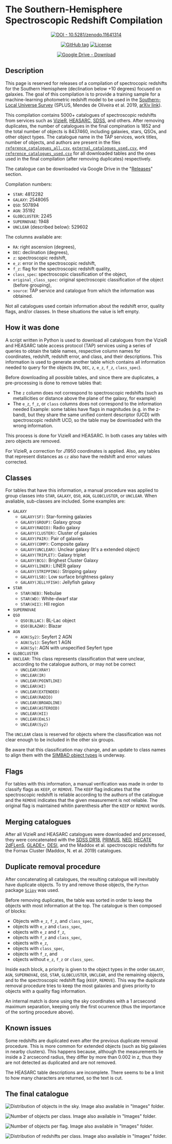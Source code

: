 # The Southern-Hemisphere Spectroscopic Redshift Compilation
<div align="center">
 
[![DOI - 10.5281/zenodo.11641314](https://img.shields.io/badge/DOI-10.5281%2Fzenodo.11641314-0677b8?logo=doi&logoColor=white)](https://zenodo.org/doi/10.5281/zenodo.11641314)

[![GitHub tag](https://img.shields.io/github/tag/ErikVini/SpecZCompilation?include_prereleases=&sort=semver&color=blue)](https://github.com/ErikVini/SpecZCompilation/releases/)
[![License](https://img.shields.io/badge/License-MIT-blue)](#license)

[![Google Drive - Download](https://img.shields.io/badge/Google_Drive-Download-4688F4?logo=googledrive&logoColor=FFFFFF)](https://drive.google.com/file/d/1h4DmddmsLVkBqRMJCAOkLjk2ayu9OjWk/view)

</div>

## Description
This page is reserved for releases of a compilation of spectrocopic redshifts for the Southern Hemisphere (declination below +10 degrees) focused on galaxies. The goal of this compilation is to provide a training sample for a machine-learning photometric redshift model to be used in the [Southern-Local Universe Survey](https://splus.cloud/) (SPLUS, Mendes de Oliveira et al. 2019, [arXiv link](https://arxiv.org/abs/1907.01567)).

This compilation contains 5000+ catalogues of spectroscopic redshifts from services such as [VizieR](http://vizier.cds.unistra.fr/), [HEASARC](https://heasarc.gsfc.nasa.gov/), [SDSS](http://skyserver.sdss.org/CasJobs/), and others. After removing duplicates, the number of catalogues in the final compination is 1852 and the total number of objects is 8437460, including galaxies, stars, QSOs, and other object types. The catalogue name in the TAP services, work titles, number of objects, and authors are present in the files [`reference_catalogues_all.csv`](https://github.com/ErikVini/SpecZCompilation/blob/4aea730686da8e0df6a39b4e235a9aed6abdfb09/reference_catalogues_all.csv), [`external_catalogues_used.csv`](https://github.com/ErikVini/SpecZCompilation/blob/4aea730686da8e0df6a39b4e235a9aed6abdfb09/external_catalogues_used.csv), and [`reference_catalogues_used.csv`](https://github.com/ErikVini/SpecZCompilation/blob/4aea730686da8e0df6a39b4e235a9aed6abdfb09/reference_catalogues_used.csv) for all downloaded tables and the ones used in the final compilation (after removing duplicates) respectively.

The catalogue can be downloaded via Google Drive in the "[Releases](https://github.com/ErikVini/SpecZCompilation/releases/latest)" section.

Compilation numbers:
* `STAR`: 4812282
* `GALAXY`: 2548065
* `QSO`: 507894
* `AGN`: 35192
* `GLOBCLUSTER`: 2245
* `SUPERNOVAE`: 1948
* `UNCLEAR` (described below): 529602

The columns available are:
* `RA`: right ascension (degrees),
* `DEC`: declination (degrees),
* `z`: spectroscopic redshift,
* `e_z`: error in the spectroscopic redshift,
* `f_z`: flag for the spectroscopic redshift quality,
* `class_spec`: spectroscopic classification of the object,
* `original_class_spec`: original spectroscopic classification of the object (before grouping),
* `source`: TAP service and catalogue from which the information was obtained.

Not all catalogues used contain information about the redshift error, quality flags, and/or classes. In these situations the value is left empty.

## How it was done
A script written in Python is used to download all catalogues from the VizieR and HEASARC table access protocol (TAP) services using a series of queries to obtain the table names, respective column names for coordinates, redshift, redshift error, and class, and their descriptions. This information is used to generate another table which contains all information needed to query for the objects (`RA`, `DEC`, `z`, `e_z`, `f_z`, `class_spec`).

Before downloading all possible tables, and since there are duplicates, a pre-processing is done to remove tables that:
* The `z` column does not correspond to spectroscopic redshifts (such as metallicities or distance above the plane of the galaxy, for example)
* The `e_z`, `f_z`, or `class` columns does not correspond to the information needed
Example: some tables have flags in magnitudes (e.g. in the z-band), but they share the same unified content descriptor (UCD) with spectroscopic redshift UCD, so the table may be downloaded with the wrong information.

This process is done for VizieR and HEASARC. In both cases any tables with zero objects are removed.

For VizieR, a correction for J1950 coordinates is applied. Also, any tables that represent distances as `cz` also have the redshift and error values corrected.

## Classes

For tables that have this information, a manual procedure was applied to group classes into `STAR`, `GALAXY`, `QSO`, `AGN`, `GLOBCLUSTER`, or `UNCLEAR`. When avaliable, sub-classes are included. Some examples are:

* `GALAXY`
  * `GALAXY(SF)`: Star-forming galaxies
  * `GALAXY(GROUP)`: Galaxy group
  * `GALAXY(RADIO)`: Radio galaxy
  * `GALAXY(CLUSTER)`: Cluster of galaxies
  * `GALAXY(PAIR)`: Pair of galaxies
  * `GALAXY(COMP)`: Composite galaxy
  * `GALAXY(UNCLEAR)`: Unclear galaxy (It's a extended object)
  * `GALAXY(TRIPLET)`: Galaxy triplet
  * `GALAXY(BCG)`: Brighest Cluster Galaxy
  * `GALAXY(LINER)`: LINER galaxy
  * `GALAXY(STRIPPING)`: Stripping galaxy
  * `GALAXY(LSB)`: Low surface brightness galaxy
  * `GALAXY(JELLYFISH)`: Jellyfish galaxy
* `STAR`
  * `STAR(NEB)`: Nebulae
  * `STAR(WD)`: White-dwarf star
  * `STAR(HII)`: HII region
* `SUPERNOVAE`
* `QSO`
  * `QSO(BLLAC)`: BL-Lac object
  * `QSO(BLAZAR)`: Blazar
* `AGN`
  * `AGN(Sy2)`: Seyfert 2 AGN
  * `AGN(Sy1)`: Seyfert 1 AGN
  * `AGN(Sy)`: AGN with unspecified Seyfert type
* `GLOBCLUSTER`
* `UNCLEAR`: This class represents classification that were unclear, according to the catalogue authors, or may not be correct
  * `UNCLEAR(XRAY)`
  * `UNCLEAR(IR)`
  * `UNCLEAR(POINTLIKE)`
  * `UNCLEAR(HI)`
  * `UNCLEAR(EXTENDED)`
  * `UNCLEAR(RADIO)`
  * `UNCLEAR(BROADLINE)`
  * `UNCLEAR(ASTEROID)`
  * `UNCLEAR(HII)`
  * `UNCLEAR(EmLS)`
  * `UNCLEAR(Sy2)`

The `UNCLEAR` class is reserved for objects where the classification was not clear enough to be included in the other six groups.

Be aware that this classification may change, and an update to class names to align them with the [SIMBAD object types](https://simbad.cds.unistra.fr/Pages/guide/otypes.htx) is underway.

## Flags

For tables with this information, a manual verification was made in order to classify flags as `KEEP`, or `REMOVE`. The `KEEP` flag indicates that the spectroscopic redshift is reliable according to the authors of the catalogue and the `REMOVE` indicates that the given measurement is not reliable. The original flag is maintained whitin parenthesis after the `KEEP` or `REMOVE` words.

## Merging catalogues

After all VizieR and HEASARC catalogues were downloaded and processed, they were concatenated with the [SDSS DR18](http://skyserver.sdss.org/CasJobs/), [PRIMUS](https://primus.ucsd.edu/version1.html), [NED](https://ned.ipac.caltech.edu/), [HECATE](https://hecate.ia.forth.gr/) [2dFLenS](https://2dflens.swin.edu.au/), [GLADE+](https://glade.elte.hu/),  [DESI](https://datalab.noirlab.edu/desi/access.php), and the Maddox et al. spectroscopic redshifts for the Fornax Cluster (Maddox, N. et al. 2019) catalogues.

## Duplicate removal procedure

After concatenating all catalogues, the resulting catalogue will inevitably have duplicate objects. To try and remove those objects, the `Python` package [`Scipy`](https://scipy.org/) was used.

<!-- To try and remove those objects the [STILTS](http://www.star.bris.ac.uk/~mbt/stilts/sun256/index.html) software was used. -->

Before removing duplicates, the table was sorted in order to keep the objects with most information at the top. The catalogue is then composed of blocks:
* Objects with `e_z`, `f_z`, and `class_spec`,
* objects with `e_z` and `class_spec`,
* objects with `e_z` and `f_z`,
* objects with `f_z` and `class_spec`,
* objects with `e_z`,
* objects with `class_spec`,
* objects with `f_z`, and
* objects without `e_z`, `f_z` or `class_spec`.

Inside each block, a priority is given to the object types in the order `GALAXY`, `AGN`, `SUPERNOVAE`, `QSO`, `STAR`, `GLOBCLUSTER`, `UNCLEAR`, and the remaining objects, and to the spectroscopic redshift flag (`KEEP`, `REMOVE`). This way the duplicate removal procedure tries to keep the most galaxies and gives priority to objects with a quality flag information.

An internal match is done using the sky coordinates with a 1 arcsecond maximum separation, keeping only the first ocurrence (thus the importance of the sorting procedure above).

<!-- An internal match is done using the `Sky+X` match parameter with `RA`, `DEC` and `z` with a 2 arcsecond maximum separation in coordinates and 0.002 in redshift, keeping only the first ocurrence (thus the importance of the sorting procedure above):
```
java -jar stilts.jar tmatch1 matcher=sky+1d values='RA DEC z' params='2 0.002' action=keep1 in=InputTable.csv out=OutputTable.csv
``` -->

## Known issues

Some redshifts are duplicated even after the previous duplicate removal procedure. This is more common for extended objects (such as big galaxies in nearby clusters). This happens because, although the measurements lie inside a 2 arcsecond radius, they differ by more than 0.002 in z, thus they are not detected as duplicated and are not removed.

The HEASARC table descriptions are incomplete. There seems to be a limit to how many characters are returned, so the text is cut.

## The final catalogue

![Distribution of objects in the sky. Image also available in "Images" folder.](Images/all_sky_specz_map_2024-06-20.png?raw=true "Distribution of objects in the sky.")

![Number of objects per class. Image also available in "Images" folder.](Images/class_distribution_2024-06-20.png?raw=true "Number of objects per class.")

![Number of objects per flag. Image also available in "Images" folder.](Images/flags_distribution_2024-06-20.png?raw=true "Number of objects per flag.")

![Distribution of redshifts per class. Image also available in "Images" folder.](Images/specz_distribution_2024-06-20.png?raw=true "Distribution of redshifts per class.")
